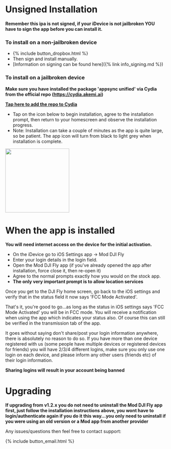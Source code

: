 # Unsigned Installation

**Remember this ipa is not signed, if your iDevice is not jailbroken YOU have to sign the app before you can install it.**

### To install on a non-jailbroken device

* {% include button_dropbox.html %}
* Then sign and install manually.
* [Information on signing can be found here]({% link info_signing.md %})

### To install on a jailbroken device

**Make sure you have installed the package 'appsync unified' via Cydia from the official repo (https://cydia.akemi.ai)**

**[Tap here to add the repo to Cydia](cydia://url/https://cydia.saurik.com/api/share#?source=https://cydia.akemi.ai/)**

* Tap on the icon below to begin installation, agree to the installation prompt, then return to your homescreen and observe the installation progress.
* Note: Installation can take a couple of minutes as the app is quite large, so be patient. The app icon will turn from black to light grey when installation is complete.

<a href="itms-services://?action=download-manifest&amp;url=https://dl.dropboxusercontent.com/s/44yr0mizt4vhcgx/v1.4.0.plist"><img src="https://www3.djicdn.com/cms_uploads/download/app/icon/6/4bc58407c5cae24285672f8343882b39.png" height="200" class="center"></a>


# When the app is installed

**You will need internet access on the device for the initial activation.**

* On the iDevice go to iOS Settings app -> Mod DJI Fly
* Enter your login details in the login field.
* Open the Mod DJI Fly app (if you've already opened the app after installation, force close it, then re-open it)
* Agree to the normal prompts exactly how you would on the stock app.
* **The only very important prompt is to allow location services**

Once you get to the DJI Fly home screen, go back to the iOS settings and verify that in the status field it now says 'FCC Mode Activated'.

That's it, you're good to go...as long as the status in iOS settings says 'FCC Mode Activated' you will be in FCC mode. You will receive a notification when using the app which indicates your status also. Of course this can still be verified in the transmission tab of the app.

It goes without saying don't share/post your login information anywhere, there is absolutely no reason to do so.
If you have more than one device registered with us (some people have multiple devices or registered devices for friends) you will have 2/3/4 different logins, make sure you only use one login on each device, and please inform any other users (friends etc) of their login information.

**Sharing logins will result in your account being banned**

# Upgrading

**If upgrading from v1.2.x you do not need to uninstall the Mod DJI Fly app first, just follow the installation instructions above, you wont have to login/authenticate again if you do it this way...you only need to uninstall if you were using an old version or a Mod app from another provider**




Any issues/questions then feel free to contact support:

{% include button_email.html %}

